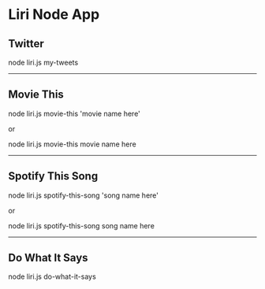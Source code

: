 # Liri Node App

## Twitter
node liri.js my-tweets

---

## Movie This
node liri.js movie-this 'movie name here'

or

node liri.js movie-this movie name here

---

## Spotify This Song
node liri.js spotify-this-song 'song name here'

or

node liri.js spotify-this-song song name here

---

## Do What It Says
node liri.js do-what-it-says